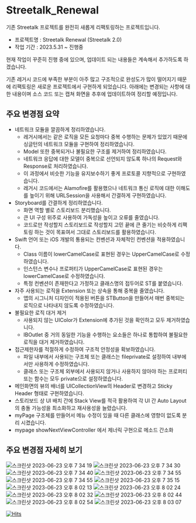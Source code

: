 # Streetalk_Renewal
기존 Streetalk 프로젝트를 완전히 새롭게 리팩토링하는 프로젝트입니다.

- 프로젝트명 : Streetalk Renewal (Streetalk 2.0)
- 작업 기간 : 2023.5.31 ~ 진행중

현재 작업이 꾸준히 진행 중에 있으며, 업데이트 되는 내용들은 계속해서 추가하도록 하겠습니다.

기존 레거시 코드에 부족한 부분이 아주 많고 구조적으로 완성도가 많이 떨어지기 때문에 리팩토링은 새로운 프로젝트에서 구현하게 되었습니다.
아래에는 변경되는 사항에 대한 내용이며 소스 코드 또는 캡쳐 화면을 추후에 업데이트하여 정리할 예정입니다.

## 주요 변경점 요약
- 네트워크 모듈을 깔끔하게 정리하였습니다.
    - 레거시에서는 같은 로직을 모든 요청마다 중복 수행하는 문제가 있었기 때문에 싱글턴의 네트워크 모듈을 구현하여 정리하였습니다.
    - Model 또한 중복되거나 불필요한 구조를 제거하여 정리하였습니다.
    - 네트워크 응답에 대한 모델이 중복으로 선언되지 않도록 하나의 Request와 Response로 처리하였습니다.
    - 이 과정에서 비슷한 기능을 유지보수하기 좋게 프로토콜 지향적으로 구현하였습니다.
    - 레거시 코드에서는 Alamofire를 활용했으나 네트워크 통신 로직에 대한 이해도를 높이기 위해 URLSession을 사용해서 간결하게 구현하였습니다.
- Storyboard를 간결하게 정리하였습니다.
    - 화면 역할 별로 스토리보드 분리했습니다.
    - 큰 UI 구성 위주로 사용하여 가독성을 높이고 오류를 줄였습니다.
    - 코드로만 작성할지 스토리보드로 작성할지 고민 끝에 큰 줄기는 비슷하게 리팩토링 하는 것이 목표여서 그대로 스토리보드를 활용하였습니다.
- Swift 언어 또는 iOS 개발의 통용되는 컨벤션과 자체적인 컨벤션을 적용하였습니다.
    - Class 이름이 lowerCamelCase로 표현된 경우는 UpperCamelCase로 수정하였습니다.
    - 인스턴스 변수나 프로퍼티가 UpperCamelCase로 표현된 경우는 lowerCamelCase로 수정하였습니다.
    - 특정 컨벤션이 존재한다고 가정하고 클래스명의 접두어로 ST를 붙였습니다.
- 자주 사용되는 로직을 Extension 또는 상속을 통해 중복을 줄였습니다.
    - 앱의 시그니처 디자인이 적용된 버튼을 STButton을 만들어서 매번 중복되는 로직으로 나타내지 않도록 수정하였습니다.
- 불필요한 로직 대거 제거
    - 사용되지 않는 UIColor가 Extension에 추가된 것을 확인하고 모두 제거하였습니다.
    - IBOutlet 중 거의 동일한 기능을 수행하는 요소들은 하나로 통합하여 불필요한 로직을 대거 제거하였습니다.
- 접근제한자를 적절하게 수정하여 구조적 안정성을 확보하였습니다.
    - 파일 내부에서 사용되는 구조체 또는 클래스는 fileprivate로 설정하여 내부에서만 사용하게 수정하였습니다.
    - 클래스 또는 구조체 외부에서 사용되지 않거나 사용하지 않아야 하는 프로퍼티 또는 함수는 모두 private으로 설정하였습니다.
- 메인화면의 뷰의 배너를 UICollectionView의 Header로 변경하고 Sticky Header 형태로 구현하였습니다.
- 스토리보드 상 UI 배치 간에 Stack View를 적극 활용하여 각 UI 간 Auto Layout의 충돌 가능성을 최소화하고 재사용성을 늘렸습니다.
- myPage 구조체를 만들어서 메뉴 수정이 있을 때 다른 클래스에 영향이 없도록 분리 시켰습니다.
- mypage showNextViewController 에서 제너릭 구현으로 메소드 간소화

## 주요 변경점 자세히 보기
![스크린샷 2023-06-23 오후 7 34 19](https://github.com/110w110/Streetalk_Renewal/assets/87888411/ce5c0646-2c1f-4e98-9cde-75007a718686)
![스크린샷 2023-06-23 오후 7 34 30](https://github.com/110w110/Streetalk_Renewal/assets/87888411/9a775f47-44ee-4987-844e-0e102509be07)
![스크린샷 2023-06-23 오후 7 34 40](https://github.com/110w110/Streetalk_Renewal/assets/87888411/8ceafda3-81bb-46e6-a900-55e74e199198)
![스크린샷 2023-06-23 오후 7 34 55](https://github.com/110w110/Streetalk_Renewal/assets/87888411/2483d22c-e0d2-4ada-b3f3-14e38c613f42)
![스크린샷 2023-06-23 오후 7 34 55](https://github.com/110w110/Streetalk_Renewal/assets/87888411/5ee9636b-fb49-4860-8d93-d9434ccd7f43)
![스크린샷 2023-06-23 오후 7 35 15](https://github.com/110w110/Streetalk_Renewal/assets/87888411/f26a7378-4ac0-4deb-b6f8-9bbf415ccfd8)
![스크린샷 2023-06-23 오후 8 02 13](https://github.com/110w110/Streetalk_Renewal/assets/87888411/2df705e0-3eee-43bf-9f56-5591025567ce)
![스크린샷 2023-06-23 오후 8 02 24](https://github.com/110w110/Streetalk_Renewal/assets/87888411/a0057c11-f617-45da-ac2a-944bb24d0c2b)
![스크린샷 2023-06-23 오후 8 02 32](https://github.com/110w110/Streetalk_Renewal/assets/87888411/569a981f-9728-474b-a98b-90c9816ee578)
![스크린샷 2023-06-23 오후 8 02 44](https://github.com/110w110/Streetalk_Renewal/assets/87888411/7850bf2a-ecbb-481e-8e55-c1f1ce9cee48)
![스크린샷 2023-06-23 오후 8 02 54](https://github.com/110w110/Streetalk_Renewal/assets/87888411/50e0bad4-7b2f-4956-a2fe-edf09866f1c6)
![스크린샷 2023-06-23 오후 8 03 07](https://github.com/110w110/Streetalk_Renewal/assets/87888411/0d0d9c90-f9ab-4f83-8e11-1d863f938de8)
  
[![Hits](https://hits.seeyoufarm.com/api/count/incr/badge.svg?url=https%3A%2F%2Fgithub.com%2F110w110%2FStreetalk_Renewal%2Fhit-counter&count_bg=%23000000&title_bg=%23000000&icon=&icon_color=%23000000&title=hits&edge_flat=true)](https://hits.seeyoufarm.com)
